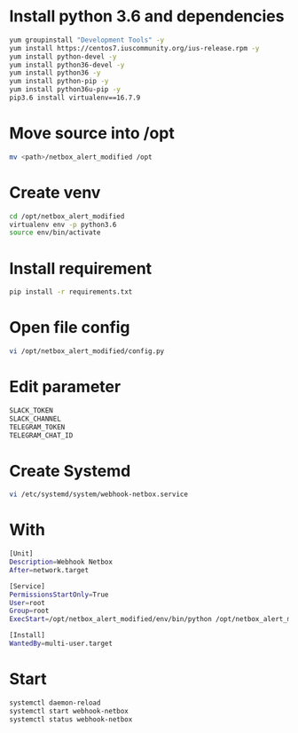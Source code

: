 # Install python 3.6 and dependencies

```sh
yum groupinstall "Development Tools" -y
yum install https://centos7.iuscommunity.org/ius-release.rpm -y
yum install python-devel -y
yum install python36-devel -y
yum install python36 -y
yum install python-pip -y
yum install python36u-pip -y
pip3.6 install virtualenv==16.7.9
```

# Move source into /opt

```sh
mv <path>/netbox_alert_modified /opt
```

# Create venv

```sh
cd /opt/netbox_alert_modified
virtualenv env -p python3.6
source env/bin/activate
```

# Install requirement

```sh
pip install -r requirements.txt
```

# Open file config

```sh
vi /opt/netbox_alert_modified/config.py
```

# Edit parameter

```sh
SLACK_TOKEN
SLACK_CHANNEL
TELEGRAM_TOKEN
TELEGRAM_CHAT_ID
```

# Create Systemd

```sh
vi /etc/systemd/system/webhook-netbox.service
```

# With

```sh
[Unit]
Description=Webhook Netbox
After=network.target

[Service]
PermissionsStartOnly=True
User=root
Group=root
ExecStart=/opt/netbox_alert_modified/env/bin/python /opt/netbox_alert_modified/webhook.py --serve-in-foreground

[Install]
WantedBy=multi-user.target
```

# Start

```sh
systemctl daemon-reload
systemctl start webhook-netbox
systemctl status webhook-netbox
```

